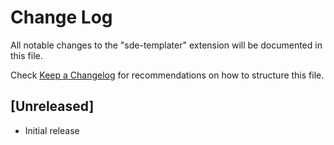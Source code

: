 # Change Log

All notable changes to the "sde-templater" extension will be documented in this file.

Check [Keep a Changelog](http://keepachangelog.com/) for recommendations on how to structure this file.

## [Unreleased]

- Initial release